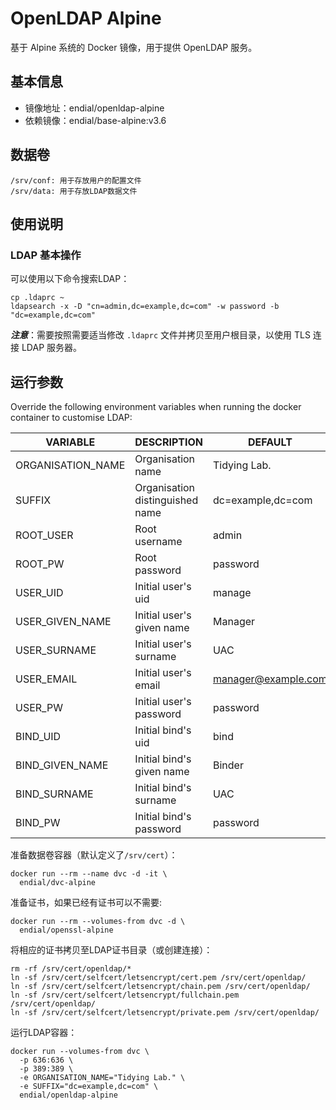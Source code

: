 # OpenLDAP Alpine
基于 Alpine 系统的 Docker 镜像，用于提供 OpenLDAP 服务。



## 基本信息
* 镜像地址：endial/openldap-alpine
* 依赖镜像：endial/base-alpine:v3.6




## 数据卷
```
/srv/conf: 用于存放用户的配置文件
/srv/data: 用于存放LDAP数据文件
```



## 使用说明

### LDAP 基本操作
可以使用以下命令搜索LDAP：
```
cp .ldaprc ~
ldapsearch -x -D "cn=admin,dc=example,dc=com" -w password -b "dc=example,dc=com"
```

***注意***：需要按照需要适当修改 `.ldaprc` 文件并拷贝至用户根目录，以使用 TLS 连接 LDAP 服务器。



## 运行参数
Override the following environment variables when running the docker container to customise LDAP:

| VARIABLE          | DESCRIPTION                     | DEFAULT                                  |
| ----------------- | ------------------------------- | ---------------------------------------- |
| ORGANISATION_NAME | Organisation name               | Tidying Lab.                             |
| SUFFIX            | Organisation distinguished name | dc=example,dc=com                        |
| ROOT_USER         | Root username                   | admin                                    |
| ROOT_PW           | Root password                   | password                                 |
| USER_UID          | Initial user's uid              | manage                                   |
| USER_GIVEN_NAME   | Initial user's given name       | Manager                                  |
| USER_SURNAME      | Initial user's surname          | UAC                                      |
| USER_EMAIL        | Initial user's email            | manager@example.com                      |
| USER_PW           | Initial user's password         | password                                 |
| BIND_UID          | Initial bind's uid              | bind                                     |
| BIND_GIVEN_NAME   | Initial bind's given name       | Binder                                   |
| BIND_SURNAME      | Initial bind's surname          | UAC                                      |
| BIND_PW           | Initial bind's password         | password                                 |

准备数据卷容器（默认定义了`/srv/cert`）：
```
docker run --rm --name dvc -d -it \
  endial/dvc-alpine
```

准备证书，如果已经有证书可以不需要:
```
docker run --rm --volumes-from dvc -d \
  endial/openssl-alpine
```

将相应的证书拷贝至LDAP证书目录（或创建连接）：
```
rm -rf /srv/cert/openldap/*
ln -sf /srv/cert/selfcert/letsencrypt/cert.pem /srv/cert/openldap/
ln -sf /srv/cert/selfcert/letsencrypt/chain.pem /srv/cert/openldap/
ln -sf /srv/cert/selfcert/letsencrypt/fullchain.pem /srv/cert/openldap/
ln -sf /srv/cert/selfcert/letsencrypt/private.pem /srv/cert/openldap/
```

运行LDAP容器：
```
docker run --volumes-from dvc \
  -p 636:636 \
  -p 389:389 \
  -e ORGANISATION_NAME="Tidying Lab." \
  -e SUFFIX="dc=example,dc=com" \
  endial/openldap-alpine
```

